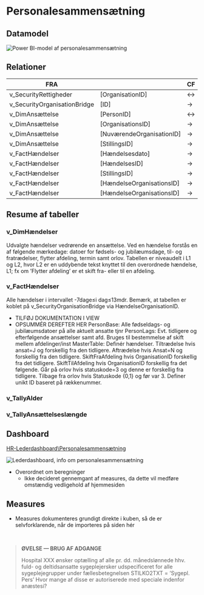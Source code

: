 # Personalesammensætning

## Datamodel
![Power BI-model af personalesammensætning](https://raw.githubusercontent.com/DataOgDigitalisering/dokumentation/master/Images/cube_model_personalesammensætning.png)


## Relationer

|     FRA                             |                                  |      CF      |     TIL                             |                                  |     KARDINALITET    |     AKTIV    |
|-------------------------------------|----------------------------------|--------------|-------------------------------------|----------------------------------|---------------------|--------------|
|     v_SecurityRettigheder           |     [OrganisationID]             |     ↔        |     v_SecurityOrganisationBridge    |     [ID]                         |     *:1             |     J        |
|     v_SecurityOrganisationBridge    |     [ID]                         |     →        |     v_DimAnsættelse                 |     [NuværendeOrganisationID]    |     1:*             |     J        |
|     v_DimAnsættelse                 |     [PersonID]                   |     ↔        |     v_DimPerson                     |     [ID]                         |     *:1             |     J        |
|     v_DimAnsættelse                 |     [OrganisationsID]            |     →        |     v_DimOrganisation               |     [ID]                         |     *:1             |     J        |
|     v_DimAnsættelse                 |     [NuværendeOrganisationID]    |     →        |     v_DimOrganisation               |     [ID]                         |     *:1             |     N        |
|     v_DimAnsættelse                 |     [StillingsID]                |     →        |     v_DimStilling                   |     [ID]                         |     *:1             |     J        |
|     v_FactHændelser                 |     [Hændelsesdato]              |     →        |     v_DimTidDato                    |     [Dato]                       |     *:1             |     J        |
|     v_FactHændelser                 |     [HændelsesID]                |     →        |     v_DimHændelser                  |     [ID]                         |     *:1             |     J        |
|     v_FactHændelser                 |     [StillingsID]                |     →        |     v_DimStilling                   |     [ID]                         |     *:1             |     J        |
|     v_FactHændelser                 |     [HændelseOrganisationsID]    |     →        |     v_DimOrganisation               |     [ID]                         |     *:1             |     J        |
|     v_FactHændelser                 |     [HændelseOrganisationsID]    |     →        |     v_SecurityOrganisationBridge    |     [ID]                         |     *:1             |     J        |


## Resume af tabeller

### v_DimHændelser
Udvalgte hændelser vedrørende en ansættelse.
Ved en hændelse forstås en af følgende mærkedage: datoer for fødsels- og jubilæumsdage, til- og fratrædelser, flytter afdeling, termin samt orlov. 
Tabellen er niveaudelt i L1 og L2, hvor L2 er en uddybende tekst knyttet til den overordnede hændelse, L1; fx om ’Flytter afdeling’ er et skift fra- eller til en afdeling.


### v_FactHændelser
Alle hændelser i intervallet -7dage≤i dag≤13mdr. 
Bemærk, at tabellen er koblet på v_SecurityOrganisationBridge via HændelseOrganisationID.
- TILFØJ DOKUMENTATION I VIEW 
- OPSUMMÉR DEREFTER HER
PersonBase: Alle fødseldags- og jubilæumsdatoer på alle aktuelt ansatte tjnr
PersonLags: Evt. tidligere og efterfølgende ansættelser samt afd. Bruges til bestemmelse af skift mellem afdelinger/inst
MasterTable: Definér hændelser. Tiltrædelse hvis ansat=J og forskellig fra den tidligere. Aftrædelse hvis Ansat=N og forskellig fra den tidligere. SkiftFraAfdeling hvis OrganisationID forskellig fra det tidligere. SkiftTilAfdeling hvis OrganisationID forskellig fra det følgende. Går på orlov hvis statuskode=3 og denne er forskellig fra tidligere. Tilbage fra orlov hvis Statuskode {0,1} og før var 3. Definer unikt ID baseret på rækkenummer.


### v_TallyAlder

### v_TallyAnsættelseslængde


## Dashboard
[HR-Lederdashboard\Personalesammensætning](https://flis.regionh.top.local:444/PBIReports/powerbi/L%C3%B8n%20og%20HR/HRDashboard/Personalesammens%C3%A6tning?RC:Toolbar=False)

![Lederdashboard, info om personalesammensætning](https://raw.githubusercontent.com/DataOgDigitalisering/dokumentation/master/Images/dashboard_personalesammensætning_info.png)

- Overordnet om beregninger 
  - Ikke decideret gennemgant af measures, da dette vil medføre omstændig vedligehold af hjemmesiden


## Measures
- Measures dokumenteres grundigt direkte i kuben, så de er selvforklarende, når de importeres på siden hér
<br>



> **ØVELSE — BRUG AF ADGANGE**
> 
> Hospital XXX ønsker optælling af alle pr. dd. månedslønnede hhv. fuld- og deltidsansatte sygeplejersker 
> udspecificeret for alle sygeplejegrupper under fællesbetegnelsen STILKO2TXT = ’Sygepl. Pers’
> Hvor mange af disse er autoriserede med speciale indenfor anæstesi?



